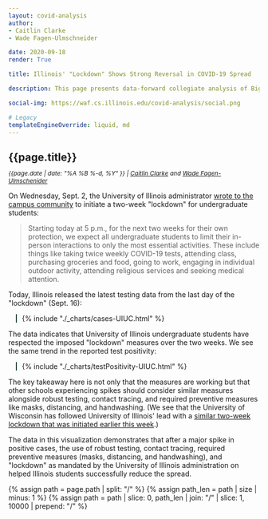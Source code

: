 ```yaml
---
layout: covid-analysis
author:
- Caitlin Clarke
- Wade Fagen-Ulmschneider

date: 2020-09-18
render: True

title: Illinois' "Lockdown" Shows Strong Reversal in COVID-19 Spread

description: This page presents data-forward collegiate analysis of Big-10 data in a way that allows you to nerd out with the underlying data while providing context to the on-going pandemic that is impacting college campuses everywhere.

social-img: https://waf.cs.illinois.edu/covid-analysis/social.png

# Legacy
templateEngineOverride: liquid, md
---
```


<link rel="stylesheet" href="../css.css">

## {{page.title}}

<p style="margin-top: -5px; font-size: 12px;">
  <i>
    {{page.date | date: "%A %B %-d, %Y" }} |
    <a href="https://sociology.illinois.edu/directory/profile/vitosky">Caitlin Clarke</a> and <a href="https://waf.cs.illinois.edu/">Wade Fagen-Ulmschenider</a>
  </i>
</p>

On Wednesday, Sept. 2, the University of Illinois administrator [wrote to the campus community](https://massmail.illinois.edu/massmail/1405637420.html) to initiate a two-week "lockdown" for undergraduate students:

<blockquote>Starting today at 5 p.m., for the next two weeks for their own protection, we expect all undergraduate students to limit their in-person interactions to only the most essential activities. These include things like taking twice weekly COVID-19 tests, attending class, purchasing groceries and food, going to work, engaging in individual outdoor activity, attending religious services and seeking medical attention.</blockquote>

Today, Illinois released the latest testing data from the last day of the "lockdown" (Sept. 16):

<div style="margin-left: 3%; margin-right: 5%; padding-left: 2%;  border-left: solid 2px hsl(173, 30%, 20%); ">
<div id="sizer"></div>
{% include "./_charts/cases-UIUC.html" %}
</div>

The data indicates that University of Illinois undergraduate students have respected the imposed "lockdown" measures over the two weeks.  We see the same trend in the reported test positivity:

<div style="margin-left: 3%; margin-right: 5%; padding-left: 2%;  border-left: solid 2px hsl(173, 30%, 20%); ">
<div id="sizer"></div>
{% include "./_charts/testPositivity-UIUC.html" %}
</div>


The key takeaway here is not only that the measures are working but that other schools experiencing spikes should consider similar measures alongside robust testing, contact tracing, and required preventive measures like masks, distancing, and handwashing.  (We see that the University of Wisconsin has followed University of Illinois' lead with a [similar two-week lockdown that was initiated earlier this week](https://chancellor.wisc.edu/blog/update-on-covid-19-response/).)

The data in this visualization demonstrates that after a major spike in positive cases, the use of robust testing, contact tracing, required preventive measures (masks, distancing, and handwashing), and "lockdown" as mandated by the University of Illinois administration on helped Illinois students successfully reduce the spread.


<script defer src="https://code.jquery.com/jquery-3.5.1.min.js" integrity="sha256-9/aliU8dGd2tb6OSsuzixeV4y/faTqgFtohetphbbj0=" crossorigin="anonymous"></script>
<script defer src="https://cdn.jsdelivr.net/npm/lodash@4.17.19/lodash.min.js" integrity="sha256-Jvh9+A4HNbbWsWl1Dw7kAzNsU3y8elGIjLnUSUNMtLg=" crossorigin="anonymous"></script>
<script defer src="https://d3js.org/d3.v5.min.js" crossorigin="anonymous"></script>

{% assign path = page.path | split: "/" %}
{% assign path_len = path | size | minus: 1 %}
{% assign path = path | slice: 0, path_len | join: "/" | slice: 1, 10000 | prepend: "/" %}

<script defer src="/static/js/d3-tip.js"></script>
<script defer src="{{path}}/src/updated.js"></script>
<script defer src="{{path}}/src/vis2.js"></script>
